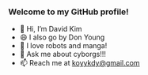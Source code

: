 ### Welcome to my GitHub profile!
- 👋 Hi, I’m David Kim
- 😄 I also go by Don Young
- 👀 I love robots and manga!
- 💬 Ask me about cyborgs!!!
- 📫 Reach me at koyykdy@gmail.com

<!--
**koyykdy/koyykdy** is a ✨ _special_ ✨ repository because its `README.md` (this file) appears on your GitHub profile.

Here are some ideas to get you started:

- 🔭 I’m currently working on ...
- 🌱 I’m currently learning ...
- 👯 I’m looking to collaborate on ...
- 🤔 I’m looking for help with ...
- 💬 Ask me about ...
- 📫 How to reach me: ...
- 😄 Pronouns: ...
- ⚡ Fun fact: ...
-->
